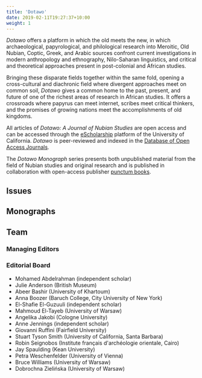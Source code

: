 ```yaml
---
title: 'Dotawo'
date: 2019-02-11T19:27:37+10:00
weight: 1
---
```

*Dotawo* offers a platform in which the old meets the new, in which archaeological, papyrological, and philological research into Meroitic, Old Nubian, Coptic, Greek, and Arabic sources confront current investigations in modern anthropology and ethnography, Nilo-Saharan linguistics, and critical and theoretical approaches present in post-colonial and African studies.

Bringing these disparate fields together within the same fold, opening a cross-cultural and diachronic field where divergent approaches meet on common soil, *Dotawo* gives a common home to the past, present, and future of one of the richest areas of research in African studies. It offers a crossroads where papyrus can meet internet, scribes meet critical thinkers, and the promises of growing nations meet the accomplishments of old kingdoms.

All articles of *Dotawo: A Journal of Nubian Studies* are open access and can be accessed through the [eScholarship](https://escholarship.org/uc/dotawo) platform of the University of California. *Dotawo* is peer-reviewed and indexed in the [Database of Open Access Journals](https://doaj.org/toc/2373-2571).

The *Dotawo Monograph* series presents both unpublished material from the field of Nubian studies and original research and is published in collaboration with open-access publisher [punctum books](https://punctumbooks.com/imprints/dotawo/).

## Issues

## Monographs

## Team

### Managing Editors

### Editorial Board
* Mohamed Abdelrahman (independent scholar)
* Julie Anderson (British Museum)
* Abeer Bashir (University of Khartoum)
* Anna Boozer (Baruch College, City University of New York)
* El-Shafie El-Guzuuli (independent scholar)
* Mahmoud El-Tayeb (University of Warsaw)
* Angelika Jakobi (Cologne University)
* Anne Jennings (independent scholar)
* Giovanni Ruffini (Fairfield University)
* Stuart Tyson Smith (University of California, Santa Barbara)
* Robin Seignobos (Institute français d'archéologie orientale, Cairo)
* Jay Spaulding (Kean University)
* Petra Weschenfelder (University of Vienna)
* Bruce Williams (University of Warsaw)
* Dobrochna Zielińska (University of Warsaw)
